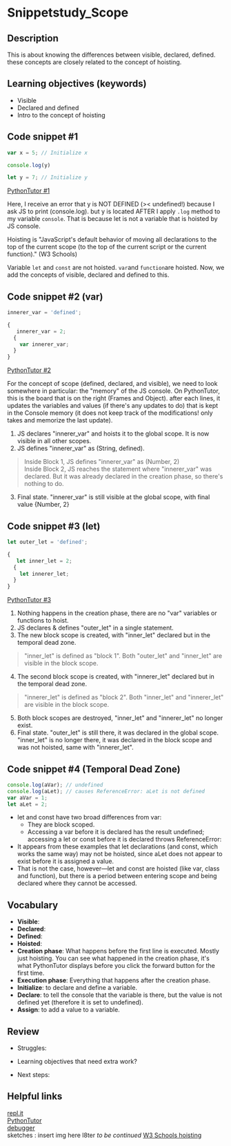 # Snippetstudy_Scope
  
## Description
  
This is about knowing the differences between visible, declared, defined. these concepts are closely related to the concept of hoisting.

<!---
personal note: use ctrl+f and lookup "continued" to find where you haven't finish.
-->
  
## Learning objectives (keywords)
  
* Visible
* Declared and defined
* Intro to the concept of hoisting
  
## Code snippet #1
  
```js
var x = 5; // Initialize x

console.log(y)

let y = 7; // Initialize y
```
[PythonTutor #1](https://goo.gl/VB7nJr)   
  
Here, I receive an error that y is NOT DEFINED (>< undefined!) because I ask JS to print (console.log). but y is located AFTER I apply ```.log``` method to my variable ```console```. That is because let is not a variable that is hoisted by JS console.   
  
Hoisting is "JavaScript's default behavior of moving all declarations to the top of the current scope (to the top of the current script or the current function)." (W3 Schools)
  
Variable ``let`` and ``const`` are not hoisted. ``var``and ``function``are hoisted. Now, we add the concepts of visible, declared and defined to this.
  
## Code snippet #2 (var)
  
```js
innerer_var = 'defined';

{
   innerer_var = 2;
  {
    var innerer_var;
  }
}
```
  
[PythonTutor #2](https://goo.gl/LVz4Nd)   
  
For the concept of scope (defined, declared, and visible), we need to look somewhere in particular: the "memory" of the JS console. On PythonTutor, this is the board that is on the right (Frames and Object). after each lines, it updates the variables and values (if there's any updates to do) that is kept in the Console memory (it does not keep track of the modifications! only takes and memorize the last update).
   
1. JS declares "innerer_var" and hoists it to the global scope. It is now visible in all other scopes.   
2. JS defines "innerer_var" as (String, defined).   
>Inside Block 1, JS defines "innerer_var" as (Number, 2)   
>Inside Block 2, JS reaches the statement where "innerer_var" was declared. But it was already declared in the creation phase, so there's nothing to do.   
3. Final state. "innerer_var" is still visible at the global scope, with final value {Number, 2}   
  
## Code snippet #3 (let)
  
```js
let outer_let = 'defined';

{
   let inner_let = 2;
  {
    let innerer_let;
  }
}
```
  
[PythonTutor #3](https://goo.gl/dNXg2k)   
   
1. Nothing happens in the creation phase, there are no "var" variables or functions to hoist.   
2. JS declares & defines "outer_let" in a single statement.   
3. The new block scope is created, with "inner_let" declared but in the temporal dead zone.   
>"inner_let" is defined as "block 1". Both "outer_let" and "inner_let" are visible in the block scope.   
4. The second block scope is created, with "innerer_let" declared but in the temporal dead zone.   
>"innerer_let" is defined as "block 2". Both "inner_let" and "innerer_let" are visible in the block scope.   
5. Both block scopes are destroyed, "inner_let" and "innerer_let" no longer exist.   
6. Final state. "outer_let" is still there, it was declared in the global scope. "inner_let" is no longer there, it was declared in the block scope and was not hoisted, same with "innerer_let".   
   
## Code snippet #4 (Temporal Dead Zone)
  
```js
console.log(aVar); // undefined
console.log(aLet); // causes ReferenceError: aLet is not defined
var aVar = 1;
let aLet = 2;
```
  
- let and const have two broad differences from var:
  - They are block scoped.
  - Accessing a var before it is declared has the result undefined; accessing a let or const before it is declared throws ReferenceError:
- It appears from these examples that let declarations (and const, which works the same way) may not be hoisted, since aLet does not appear to exist before it is assigned a value.
- That is not the case, however—let and const are hoisted (like var, class and function), but there is a period between entering scope and being declared where they cannot be accessed.
   
## Vocabulary
  
- **Visible**:   
- **Declared**:   
- **Defined**:   
- **Hoisted**:   
- **Creation phase**: What happens before the first line is executed. Mostly just hoisting. You can see what happened in the creation phase, it's what PythonTutor displays before you click the forward button for the first time.   
- **Execution phase**: Everything that happens after the creation phase.   
- **Initialize**: to declare and define a variable.   
- **Declare**: to tell the console that the variable is there, but the value is not defined yet (therefore it is set to undefined).   
- **Assign**: to add a value to a variable.   
  
## Review
  
* Struggles: 

* Learning objectives that need extra work?   

* Next steps: 
   
## Helpful links
  
[repl.it](https://repl.it/@colevandersWands/primitive-types)  
[PythonTutor](https://goo.gl/QahvNv)  
[debugger](https://www.w3schools.com/code/tryit.asp?filename=FU1BIF6VJMS4)  
sketches : insert img here l8ter _to be continued_
[W3 Schools hoisting](https://www.w3schools.com/js/js_hoisting.asp)
  
